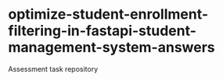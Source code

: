 # optimize-student-enrollment-filtering-in-fastapi-student-management-system-answers
Assessment task repository
